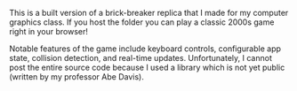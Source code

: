 This is a built version of a brick-breaker replica that I made for my computer graphics class. If you host the folder you can play a classic 2000s game right in your browser!

Notable features of the game include keyboard controls, configurable app state, collision detection, and real-time updates. Unfortunately, I cannot post the entire source code because I used a library which is not yet public (written by my professor Abe Davis).
